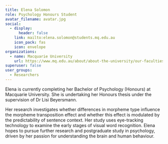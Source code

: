 ```yaml
---
title: Elena Solomon
role: Psychology Honours Student
avatar_filename: avatar.jpg
social:
  - display:
      header: false
    link: mailto:elena.solomon@students.mq.edu.au
    icon_pack: fas
    icon: envelope
organizations:
  - name: Macquarie University
    url: https://www.mq.edu.au/about/about-the-university/our-faculties/medicine-and-health-sciences/departments-and-centres/school-of-psychological-sciences
superuser: false
user_groups:
  - Researchers
---
```

Elena is currently completing her Bachelor of Psychology (Honours) at Macquarie University. She is undertaking her Honours thesis under the supervision of Dr Lisi Beyersmann.

Her research investigates whether differences in morpheme type influence the morpheme transposition effect and whether this effect is modulated by the predictability of sentence context. Her study uses eye-tracking technology to examine the early stages of visual word recognition. Elena hopes to pursue further research and postgraduate study in psychology, driven by her passion for understanding the brain and human behaviour.
